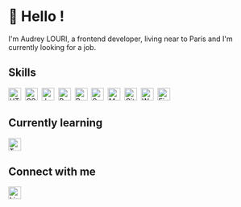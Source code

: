 # 👋 Hello !
I'm Audrey LOURI, a frontend developer, living near to Paris and I'm currently looking for a job.

## Skills
<img src="https://img.shields.io/badge/HTML5-282C34?logo=html5&logoColor=E34F26" alt="HTML5 logo" title="HTML5" height="25" />&nbsp;
<img src="https://img.shields.io/badge/CSS3-282C34?logo=css3&logoColor=1572B6" alt="CSS3 logo" title="CSS3" height="25" />&nbsp;
<img src="https://img.shields.io/badge/JavaScript-282C34?logo=javascript&logoColor=F7DF1E" alt="JavaScript logo" title="JavaScript" height="25" />&nbsp;
<img src="https://img.shields.io/badge/React-282C34?logo=react&logoColor=61DAFB" alt="React logo" title="React" height="25" />&nbsp;
<img src="https://img.shields.io/badge/Redux-282C34?logo=redux&logoColor=764ABC" alt="Redux logo" title="Redux" height="25" />&nbsp;
<img src="https://img.shields.io/badge/SASS-282C34?logo=SASS&logoColor=ff69b4" alt="Sass logo" title="Sass" height="25" />&nbsp;
<img src="https://img.shields.io/badge/Material%20UI-282C34?logo=material-ui&logoColor=037ffe" alt="Material UI logo" title="Material UI" height="25" />&nbsp;
<img src="https://img.shields.io/badge/Git-282C34?logo=git&logoColor=F05032" alt="Git logo" title="Git" height="25" />&nbsp;
<img src="https://img.shields.io/badge/WordPress-282C34?logo=wordpress&logoColor=127AC9" alt="Wordpress logo" title="Wordpress" height="25" />&nbsp;
<img src="https://img.shields.io/badge/Firebase-282C34?logo=firebase&logoColor=FFCA28" alt="Firebase logo" title="Firebase" height="25" />

## Currently learning
<img src="https://img.shields.io/badge/TypeScript-282C34?logo=typescript&logoColor=3178C6" alt="TypeScript logo" title="TypeScript" height="25" />

## Connect with me
<a href="https://www.linkedin.com/in/audrey-louri/" alt="linkedin\'s link">
<img src="https://img.shields.io/badge/LinkedIn-282C34?logo=linkedin&logoColor=0077B5" alt="LinkedIn logo" title="LinkedIn" height="25" />
</a>

<!---
Deydii/Deydii is a ✨ special ✨ repository because its `README.md` (this file) appears on your GitHub profile.
You can click the Preview link to take a look at your changes.
--->
